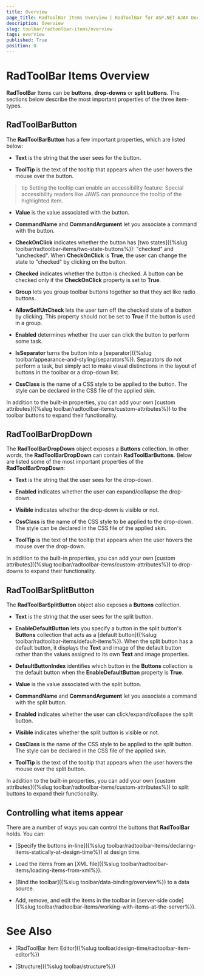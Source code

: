 ```yaml
---
title: Overview
page_title: RadToolBar Items Overview | RadToolBar for ASP.NET AJAX Documentation
description: Overview
slug: toolbar/radtoolbar-items/overview
tags: overview
published: True
position: 0
---
```


# RadToolBar Items Overview



__RadToolBar__ Items can be __buttons__, __drop-downs__ or __split buttons__. The sections below describe the most important properties of the three item-types.

## RadToolBarButton

The __RadToolBarButton__ has a few important properties, which are listed below:

* __Text__ is the string that the user sees for the button.

* __ToolTip__ is the text of the tooltip that appears when the user hovers the mouse over the button.

>tip Setting the tooltip can enable an accessibility feature: Special accessibility readers like JAWS can pronounce the tooltip of the highlighted item.
>


* __Value__ is the value associated with the button.

* __CommandName__ and __CommandArgument__ let you associate a command with the button.

* __CheckOnClick__ indicates whether the button has [two states]({%slug toolbar/radtoolbar-items/two-state-buttons%}): "checked" and "unchecked". When __CheckOnClick__ is __True__, the user can change the state to "checked" by clicking on the button.

* __Checked__ indicates whether the button is checked. A button can be checked only if the __CheckOnClick__ property is set to __True__.

* __Group__ lets you group toolbar buttons together so that they act like radio buttons.

* __AllowSelfUnCheck__ lets the user turn off the checked state of a button by clicking. This property should not be set to __True__ if the button is used in a group.

* __Enabled__ determines whether the user can click the button to perform some task.

* __IsSeparator__ turns the button into a [separator]({%slug toolbar/appearance-and-styling/separators%}). Separators do not perform a task, but simply act to make visual distinctions in the layout of buttons in the toolbar or a drop-down list.

* __CssClass__ is the name of a CSS style to be applied to the button. The style can be declared in the CSS file of the applied skin.

In addition to the built-in properties, you can add your own [custom attributes]({%slug toolbar/radtoolbar-items/custom-attributes%}) to the toolbar buttons to expand their functionality.

## RadToolBarDropDown

The __RadToolBarDropDown__ object exposes a __Buttons__ collection. In other words, the __RadToolBarDropDown__ can contain __RadToolBarButtons__. Below are listed some of the most important properties of the __RadToolBarDropDown__:

* __Text__ is the string that the user sees for the drop-down.

* __Enabled__ indicates whether the user can expand/collapse the drop-down.

* __Visible__ indicates whether the drop-down is visible or not.

* __CssClass__ is the name of the CSS style to be applied to the drop-down. The style can be declared in the CSS file of the applied skin.

* __ToolTip__ is the text of the tooltip that appears when the user hovers the mouse over the drop-down.

In addition to the built-in properties, you can add your own [custom attributes]({%slug toolbar/radtoolbar-items/custom-attributes%}) to drop-downs to expand their functionality.



## RadToolBarSplitButton

The __RadToolBarSplitButton__ object also exposes a __Buttons__ collection.

* __Text__ is the string that the user sees for the split button.

* __EnableDefaultButton__ lets you specify a button in the split button's __Buttons__ collection that acts as a [default button]({%slug toolbar/radtoolbar-items/default-items%}). When the split button has a default button, it displays the __Text__ and image of the default button rather than the values assigned to its own __Text__ and image properties.

* __DefaultButtonIndex__ identifies which button in the __Buttons__ collection is the default button when the __EnableDefaultButton__ property is __True__.

* __Value__ is the value associated with the split button.

* __CommandName__ and __CommandArgument__ let you associate a command with the split button.

* __Enabled__ indicates whether the user can click/expand/collapse the split button.

* __Visible__ indicates whether the split button is visible or not.

* __CssClass__ is the name of the CSS style to be applied to the split button. The style can be declared in the CSS file of the applied skin.

* __ToolTip__ is the text of the tooltip that appears when the user hovers the mouse over the split button.

In addition to the built-in properties, you can add your own [custom attributes]({%slug toolbar/radtoolbar-items/custom-attributes%}) to split buttons to expand their functionality.



## Controlling what items appear

There are a number of ways you can control the buttons that __RadToolBar__ holds. You can:

* [Specify the buttons in-line]({%slug toolbar/radtoolbar-items/declaring-items-statically-at-design-time%}) at design time.

* Load the items from an [XML file]({%slug toolbar/radtoolbar-items/loading-items-from-xml%}).

* [Bind the toolbar]({%slug toolbar/data-binding/overview%}) to a data source.

* Add, remove, and edit the items in the toolbar in [server-side code]({%slug toolbar/radtoolbar-items/working-with-items-at-the-server%}).

# See Also

 * [RadToolBar Item Editor]({%slug toolbar/design-time/radtoolbar-item-editor%})

 * [Structure]({%slug toolbar/structure%})
